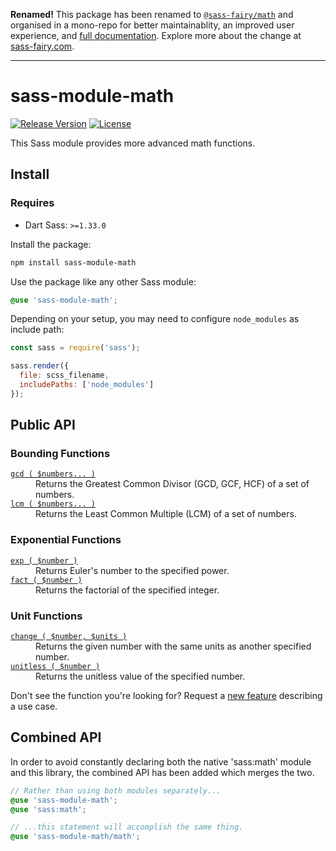 **Renamed!**
This package has been renamed to [`@sass-fairy/math`](https://github.com/roydukkey/sass-fairy/tree/master/packages/math#readme) and organised in a mono-repo for better maintainablity, an improved user experience, and [full documentation](https://sass-fairy.com/api/math). Explore more about the change at [sass-fairy.com](https://sass-fairy.com).

---

# sass-module-math

[![Release Version](https://img.shields.io/npm/v/sass-module-math.svg)](https://www.npmjs.com/package/sass-module-math)
[![License](https://img.shields.io/badge/License-MIT-blue.svg)](https://opensource.org/licenses/MIT)

This Sass module provides more advanced math functions.

## Install

### Requires

* Dart Sass: `>=1.33.0`

Install the package:

```bash
npm install sass-module-math
```

Use the package like any other Sass module:

```scss
@use 'sass-module-math';
```

Depending on your setup, you may need to configure `node_modules` as include path:

```js
const sass = require('sass');

sass.render({
  file: scss_filename,
  includePaths: ['node_modules']
});
```

## Public API

### Bounding Functions

<dl>

  <dt><a href="//github.com/roydukkey/sass-module-math/tree/master/src/math/_gcd.sass"><code>gcd ( $numbers... )</code></a></dt>
  <dd>Returns the Greatest Common Divisor (GCD, GCF, HCF) of a set of numbers.</dd>

  <dt><a href="//github.com/roydukkey/sass-module-math/tree/master/src/math/_lcm.sass"><code>lcm ( $numbers... )</code></a></dt>
  <dd>Returns the Least Common Multiple (LCM) of a set of numbers.</dd>

</dl>

### Exponential Functions

<dl>

  <dt><a href="//github.com/roydukkey/sass-module-math/tree/master/src/math/_exp.sass"><code>exp ( $number )</code></a></dt>
  <dd>Returns Euler's number to the specified power.</dd>

  <dt><a href="//github.com/roydukkey/sass-module-math/tree/master/src/math/_fact.sass"><code>fact ( $number )</code></a></dt>
  <dd>Returns the factorial of the specified integer.</dd>

</dl>

### Unit Functions

<dl>

  <dt><a href="//github.com/roydukkey/sass-module-math/tree/master/src/math/_change.sass"><code>change ( $number, $units )</code></a></dt>
  <dd>Returns the given number with the same units as another specified number.</dd>

  <dt><a href="//github.com/roydukkey/sass-module-math/tree/master/src/math/_unitless.sass"><code>unitless ( $number )</code></a></dt>
  <dd>Returns the unitless value of the specified number.</dd>

</dl>

Don't see the function you're looking for? Request a [new feature](//github.com/roydukkey/sass-module-math/issues/new) describing a use case.

## Combined API

In order to avoid constantly declaring both the native 'sass:math' module and this library, the combined API has been added which merges the two.

```scss
// Rather than using both modules separately...
@use 'sass-module-math';
@use 'sass:math';

// ...this statement will accomplish the same thing.
@use 'sass-module-math/math';
```
